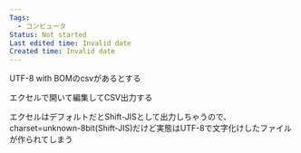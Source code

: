 ```yaml
---
Tags:
  - コンピュータ
Status: Not started
Last edited time: Invalid date
Created time: Invalid date
---
```

UTF-8 with BOMのcsvがあるとする

エクセルで開いて編集してCSV出力する

エクセルはデフォルトだとShift-JISとして出力しちゃうので、charset=unknown-8bit(Shift-JIS)だけど実態はUTF-8で文字化けしたファイルが作られてしまう